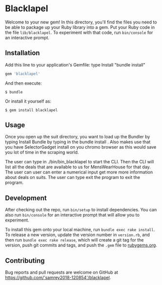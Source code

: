 # Blacklapel

Welcome to your new gem! In this directory, you'll find the files you need to be able to package up your Ruby library into a gem. Put your Ruby code in the file `lib/blacklapel`. To experiment with that code, run `bin/console` for an interactive prompt.


## Installation

Add this line to your application's Gemfile:
type Install "bundle install"
```ruby
gem 'blacklapel'
```

And then execute:

    $ bundle

Or install it yourself as:

    $ gem install blacklapel

## Usage

 Once you open up the suit directory, you want to load up the Bundler by typing   Install Bundle by typing in the bundle install .
 Also makes use that you have SelectorGadget install on you chromo browser as this would save you lot of time in the scraping world.

 The user can type in ./bin/bin_blacklapel to start the CLI.
 Then the CLI will list all the deals that are available to us for MensWearHouse for that day.
 The user can user can enter a numerical input get more more information about deals on suits.
 The user can type exit the program to exit the program.

## Development
After checking out the repo, run `bin/setup` to install dependencies. You can also run `bin/console` for an interactive prompt that will allow you to experiment.

To install this gem onto your local machine, run `bundle exec rake install`. To release a new version, update the version number in `version.rb`, and then run `bundle exec rake release`, which will create a git tag for the version, push git commits and tags, and push the `.gem` file to [rubygems.org](https://rubygems.org).

## Contributing

Bug reports and pull requests are welcome on GitHub at https://github.com/'samrey2018-120854'/blacklapel.
